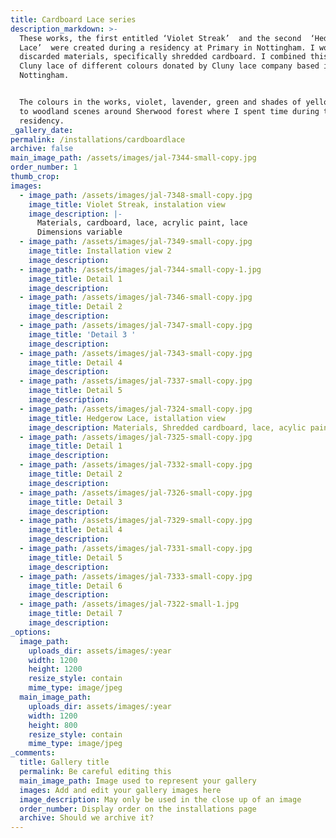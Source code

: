 ```yaml
---
title: Cardboard Lace series
description_markdown: >-
  These works, the first entitled ‘Violet Streak’  and the second  ‘Hedgerow
  Lace’  were created during a residency at Primary in Nottingham. I worked with
  discarded materials, specifically shredded cardboard. I combined this with
  Cluny lace of different colours donated by Cluny lace company based in
  Nottingham.


  The colours in the works, violet, lavender, green and shades of yellow refers
  to woodland scenes around Sherwood forest where I spent time during the
  residency.
_gallery_date:
permalink: /installations/cardboardlace
archive: false
main_image_path: /assets/images/jal-7344-small-copy.jpg
order_number: 1
thumb_crop:
images:
  - image_path: /assets/images/jal-7348-small-copy.jpg
    image_title: Violet Streak, instalation view
    image_description: |-
      Materials, cardboard, lace, acrylic paint, lace
      Dimensions variable
  - image_path: /assets/images/jal-7349-small-copy.jpg
    image_title: Installation view 2
    image_description:
  - image_path: /assets/images/jal-7344-small-copy-1.jpg
    image_title: Detail 1
    image_description:
  - image_path: /assets/images/jal-7346-small-copy.jpg
    image_title: Detail 2
    image_description:
  - image_path: /assets/images/jal-7347-small-copy.jpg
    image_title: 'Detail 3 '
    image_description:
  - image_path: /assets/images/jal-7343-small-copy.jpg
    image_title: Detail 4
    image_description:
  - image_path: /assets/images/jal-7337-small-copy.jpg
    image_title: Detail 5
    image_description:
  - image_path: /assets/images/jal-7324-small-copy.jpg
    image_title: Hedgerow Lace, istallation view
    image_description: Materials, Shredded cardboard, lace, acylic paint
  - image_path: /assets/images/jal-7325-small-copy.jpg
    image_title: Detail 1
    image_description:
  - image_path: /assets/images/jal-7332-small-copy.jpg
    image_title: Detail 2
    image_description:
  - image_path: /assets/images/jal-7326-small-copy.jpg
    image_title: Detail 3
    image_description:
  - image_path: /assets/images/jal-7329-small-copy.jpg
    image_title: Detail 4
    image_description:
  - image_path: /assets/images/jal-7331-small-copy.jpg
    image_title: Detail 5
    image_description:
  - image_path: /assets/images/jal-7333-small-copy.jpg
    image_title: Detail 6
    image_description:
  - image_path: /assets/images/jal-7322-small-1.jpg
    image_title: Detail 7
    image_description:
_options:
  image_path:
    uploads_dir: assets/images/:year
    width: 1200
    height: 1200
    resize_style: contain
    mime_type: image/jpeg
  main_image_path:
    uploads_dir: assets/images/:year
    width: 1200
    height: 800
    resize_style: contain
    mime_type: image/jpeg
_comments:
  title: Gallery title
  permalink: Be careful editing this
  main_image_path: Image used to represent your gallery
  images: Add and edit your gallery images here
  image_description: May only be used in the close up of an image
  order_number: Display order on the installations page
  archive: Should we archive it?
---
```

